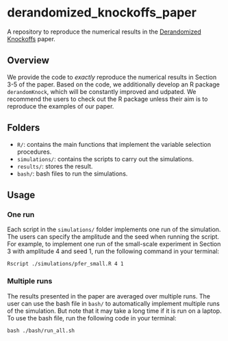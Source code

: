 # derandomized_knockoffs_paper
A repository to reproduce the numerical results in the [Derandomized Knockoffs]() paper. 

## Overview
We provide the code to <em>exactly</em> reproduce the numerical results in Section 3-5 of the paper. Based on the  code,
we additionally develop an R package `derandomKnock`, which will be constantly improved and udpated. We recommend the users to check
out the R package unless their aim is to reproduce the examples of our paper.

## Folders
- `R/`: contains the main functions that implement the variable selection procedures.
- `simulations/`: contains the scripts to carry out the simulations.
- `results/`: stores the result.
- `bash/`: bash files to run the simulations.

## Usage
### One run
Each script in the `simulations/` folder implements one run of the simulation. The users can specify the amplitude and the seed when running the script. 
For example, to implement one run of the small-scale experiment in Section 3 with amplitude 4 and seed 1, run the following command in your terminal:
```{r}
Rscript ./simulations/pfer_small.R 4 1
```

### Multiple runs
The results presented in the paper are averaged over multiple runs. The user can use the bash file in `bash/` to automatically
implement multiple runs of the simulation. But note that it may take a long time if it is run on a laptop. To use the bash file,
run the following code in  your terminal:
```{r}
bash ./bash/run_all.sh
```
